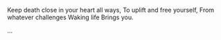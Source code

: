 Keep death close in your heart all ways,
To uplift and free yourself,
From whatever challenges 
Waking life
Brings you.

…
